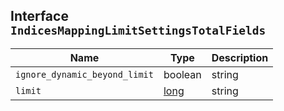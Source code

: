 ## Interface `IndicesMappingLimitSettingsTotalFields`

| Name | Type | Description |
| - | - | - |
| `ignore_dynamic_beyond_limit` | boolean | string | This setting determines what happens when a dynamically mapped field would exceed the total fields limit. When set to false (the default), the index request of the document that tries to add a dynamic field to the mapping will fail with the message Limit of total fields [X] has been exceeded. When set to true, the index request will not fail. Instead, fields that would exceed the limit are not added to the mapping, similar to dynamic: false. The fields that were not added to the mapping will be added to the _ignored field. |
| `limit` | [long](./long.md) | string | The maximum number of fields in an index. Field and object mappings, as well as field aliases count towards this limit. The limit is in place to prevent mappings and searches from becoming too large. Higher values can lead to performance degradations and memory issues, especially in clusters with a high load or few resources. |
